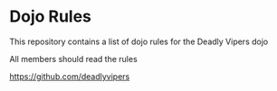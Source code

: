 Dojo Rules
==========

This repository contains a list of dojo rules for the Deadly Vipers dojo

All members should read the rules

https://github.com/deadlyvipers 
